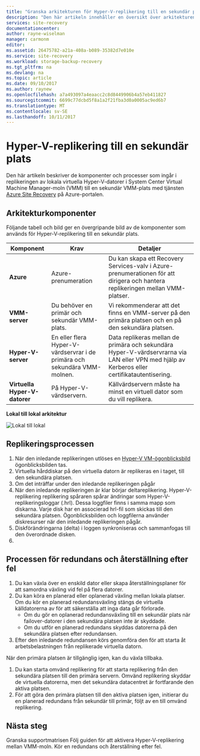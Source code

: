```yaml
---
title: "Granska arkitekturen för Hyper-V-replikering till en sekundär plats med Azure Site Recovery | Microsoft Docs"
description: "Den här artikeln innehåller en översikt över arkitekturen för replikering av lokala virtuella Hyper-V-datorer till en sekundär System Center VMM-plats med Azure Site Recovery."
services: site-recovery
documentationcenter: 
author: rayne-wiselman
manager: carmonm
editor: 
ms.assetid: 26475782-a21a-408a-b089-35382d7e010e
ms.service: site-recovery
ms.workload: storage-backup-recovery
ms.tgt_pltfrm: na
ms.devlang: na
ms.topic: article
ms.date: 09/10/2017
ms.author: raynew
ms.openlocfilehash: a7a493097a4eaacc2c8d8449906b4a57eb411827
ms.sourcegitcommit: 6699c77dcbd5f8a1a2f21fba3d0a0005ac9ed6b7
ms.translationtype: MT
ms.contentlocale: sv-SE
ms.lasthandoff: 10/11/2017
---
```

# <a name="hyper-v-replication-to-a-secondary-site"></a>Hyper-V-replikering till en sekundär plats

Den här artikeln beskriver de komponenter och processer som ingår i replikeringen av lokala virtuella Hyper-V-datorer i System Center Virtual Machine Manager-moln (VMM) till en sekundär VMM-plats med tjänsten [Azure Site Recovery](site-recovery-overview.md) på Azure-portalen.


## <a name="architectural-components"></a>Arkitekturkomponenter

Följande tabell och bild ger en övergripande bild av de komponenter som används för Hyper-V-replikering till en sekundär plats.

**Komponent** | **Krav** | **Detaljer**
--- | --- | ---
**Azure** | Azure-prenumeration | Du kan skapa ett Recovery Services-valv i Azure-prenumerationen för att dirigera och hantera replikeringen mellan VMM-platser.
**VMM-server** | Du behöver en primär och sekundär VMM-plats. | Vi rekommenderar att det finns en VMM-server på den primära platsen och en på den sekundära platsen.
**Hyper-V-server** |  En eller flera Hyper-V-värdservrar i de primära och sekundära VMM-molnen. | Data replikeras mellan de primära och sekundära Hyper-V-värdservrarna via LAN eller VPN med hjälp av Kerberos eller certifikatautentisering.  
**Virtuella Hyper-V-datorer** | På Hyper-V-värdservern. | Källvärdservern måste ha minst en virtuell dator som du vill replikera.

**Lokal till lokal arkitektur**

![Lokal till lokal](./media/concepts-hyper-v-to-secondary-architecture/arch-onprem-onprem.png)

## <a name="replication-process"></a>Replikeringsprocessen

1. När den inledande replikeringen utlöses en [Hyper-V VM-ögonblicksbild](https://technet.microsoft.com/library/dd560637.aspx) ögonblicksbilden tas.
2. Virtuella hårddiskar på den virtuella datorn är replikeras en i taget, till den sekundära platsen.
3. Om det inträffar under den inledande replikeringen pågår 
4. När den inledande replikeringen är klar börjar deltareplikering. Hyper-V-replikering replikering spåraren spårar ändringar som Hyper-V-replikeringsloggar (.hrl). Dessa loggfiler finns i samma mapp som diskarna. Varje disk har en associerad hrl-fil som skickas till den sekundära platsen. Ögonblicksbilden och loggfilerna använder diskresurser när den inledande replikeringen pågår.
5. Diskförändringarna (delta) i loggen synkroniseras och sammanfogas till den överordnade disken.
6. 

## <a name="failover-and-failback-process"></a>Processen för redundans och återställning efter fel

1. Du kan växla över en enskild dator eller skapa återställningsplaner för att samordna växling vid fel på flera datorer.
2. Du kan köra en planerad eller oplanerad växling mellan lokala platser. Om du kör en planerad redundansväxling stängs de virtuella källdatorerna av för att säkerställa att inga data går förlorade.
    - Om du gör en oplanerad redundansväxling till en sekundär plats när failover-datorer i den sekundära platsen inte är skyddade.
    - Om du utför en planerad redundans skyddas datorerna på den sekundära platsen efter redundansen.
3. Efter den inledande redundansen körs genomföra den för att starta åt arbetsbelastningen från replikerade virtuella datorn.

När den primära platsen är tillgänglig igen, kan du växla tillbaka.

1. Du kan starta omvänd replikering för att starta replikering från den sekundära platsen till den primära servern. Omvänd replikering skyddar de virtuella datorerna, men det sekundära datacentret är fortfarande den aktiva platsen.
2. För att göra den primära platsen till den aktiva platsen igen, initierar du en planerad redundans från sekundär till primär, följt av en till omvänd replikering.



## <a name="next-steps"></a>Nästa steg

Granska supportmatrisen Följ guiden för att aktivera Hyper-V-replikering mellan VMM-moln.
Kör en redundans och återställning efter fel.
